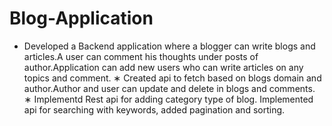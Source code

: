 # Blog-Application
* Developed a Backend application where a blogger can write blogs and articles.A user can comment his thoughts under
  posts of author.Application can add new users who can write articles on any topics and comment.
∗ Created api to fetch based on blogs domain and author.Author and user can update and delete in blogs and comments.
∗ Implementd Rest api for adding category type of blog. Implemented api for searching with keywords, added pagination
and sorting.
